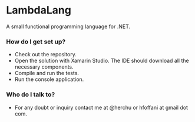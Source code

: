 # LambdaLang #

A small functional programming language for .NET.

### How do I get set up? ###

* Check out the repository.
* Open the solution with Xamarin Studio. The IDE should download all the necessary components.
* Compile and run the tests.
* Run the console application.

### Who do I talk to? ###

* For any doubt or inquiry contact me at \@herchu or hfoffani at gmail dot com.
